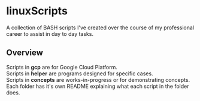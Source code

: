 # linuxScripts

A collection of BASH scripts I've created over the course of my professional career to assist in day to day tasks. 

## Overview 
Scripts in **gcp** are for Google Cloud Platform. <br>
Scripts in **helper** are programs designed for specific cases. <br>
Scripts in **concepts** are works-in-progress or for demonstrating concepts. <br>
Each folder has it's own README explaining what each script in the folder does. 
